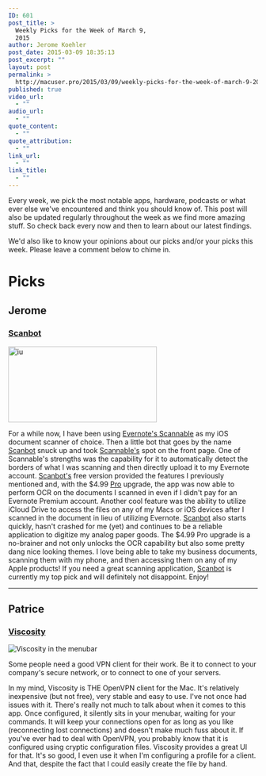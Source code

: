 ```yaml
---
ID: 601
post_title: >
  Weekly Picks for the Week of March 9,
  2015
author: Jerome Koehler
post_date: 2015-03-09 18:35:13
post_excerpt: ""
layout: post
permalink: >
  http://macuser.pro/2015/03/09/weekly-picks-for-the-week-of-march-9-2015/
published: true
video_url:
  - ""
audio_url:
  - ""
quote_content:
  - ""
quote_attribution:
  - ""
link_url:
  - ""
link_title:
  - ""
---
```

Every week, we pick the most notable apps, hardware, podcasts or what ever else we've encountered and think you should know of. This post will also be updated regularly throughout the week as we find more amazing stuff. So check back every now and then to learn about our latest findings.

We'd also like to know your opinions about our picks and/or your picks this week. Please leave a comment below to chime in.

# Picks
## Jerome 
### [Scanbot][3]
<a href="http://macuser.pro/wp-content/uploads/2015/03/iu.png"><img src="http://macuser.pro/wp-content/uploads/2015/03/iu-300x153.png" alt="iu" width="300" height="153" class="alignnone size-medium wp-image-605" /></a>

For a while now, I have been using [Evernote's Scannable][2] as my iOS document scanner of choice.  Then a little bot that goes by the name [Scanbot][1] snuck up and took [Scannable's][2] spot on the front page.  One of Scannable's strengths was the capability for it to automatically detect the borders of what I was scanning and then directly upload it to my Evernote account.  [Scanbot's][1] free version provided the features I previously mentioned and, with the $4.99 [Pro][4] upgrade, the app was now able to perform OCR on the documents I scanned in even if I didn't pay for an Evernote Premium account.  Another cool feature was the ability to utilize iCloud Drive to access the files on any of my Macs or iOS devices after I scanned in the document in lieu of utilizing Evernote.  [Scanbot][1] also starts quickly, hasn't crashed for me (yet) and continues to be a reliable application to digitize my analog paper goods.  The $4.99 Pro upgrade is a no-brainer and not only unlocks the OCR capability but also some pretty dang nice looking themes.  I love being able to take my business documents, scanning them with my phone, and then accessing them on any of my Apple products!  If you need a great scanning application, [Scanbot][1] is currently my top pick and will definitely not disappoint.  Enjoy!  

***

## Patrice
### [Viscosity][vsc]

![Viscosity in the menubar][vscIMG]

Some people need a good VPN client for their work. Be it to connect to your company's secure network, or to connect to one of your servers. 

In my mind, Viscosity is THE OpenVPN client for the Mac. It's relatively inexpensive (but not free), very stable and easy to use. I've not once had issues with it.
There's really not much to talk about when it comes to this app. Once configured, it silently sits in your menubar, waiting for your commands. It will keep your connections open for as long as you like (reconnecting lost connections) and doesn't make much fuss about it. 
If you've ever had to deal with OpenVPN, you probably know that it is configured using cryptic configuration files. Viscosity provides a great UI for that. It's so good, I even use it when I'm configuring a profile for a client. And that, despite the fact that I could easily create the file by hand.




[1]: https://itunes.apple.com/us/app/scanbot-document-scanner-qr/id834854351?mt=8&uo=4&at=1l3v3UY "affiliate link to the scanbot app"
[2]: https://itunes.apple.com/us/app/evernote-scannable/id883338188?mt=8&uo=4&at=1l3v3UY "scannable iOS link"
[3]: https://scanbot.io "Scanbot's website"
[4]: https://scanbot.io/en/pro.html "scanbot pro link to the pro features"
[vsc]: http://www.sparklabs.com/viscosity/
[vscIMG]: http://macuser.pro/wp-content/uploads/2015/03/viscosity.png